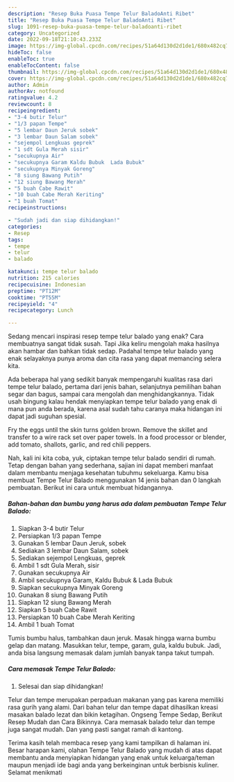 ```yaml
---
description: "Resep Buka Puasa Tempe Telur BaladoAnti Ribet"
title: "Resep Buka Puasa Tempe Telur BaladoAnti Ribet"
slug: 1091-resep-buka-puasa-tempe-telur-baladoanti-ribet
category: Uncategorized
date: 2022-09-18T21:10:43.233Z
image: https://img-global.cpcdn.com/recipes/51a64d130d2d1de1/680x482cq70/tempe-telur-balado-foto-resep-utama.jpg
hideToc: false
enableToc: true
enableTocContent: false
thumbnail: https://img-global.cpcdn.com/recipes/51a64d130d2d1de1/680x482cq70/tempe-telur-balado-foto-resep-utama.jpg
cover: https://img-global.cpcdn.com/recipes/51a64d130d2d1de1/680x482cq70/tempe-telur-balado-foto-resep-utama.jpg
author: Admin
authorAv: notfound
ratingvalue: 4.2
reviewcount: 8
recipeingredient:
- "3-4 butir Telur"
- "1/3 papan Tempe"
- "5 lembar Daun Jeruk sobek"
- "3 lembar Daun Salam sobek"
- "sejempol Lengkuas geprek"
- "1 sdt Gula Merah sisir"
- "secukupnya Air"
- "secukupnya Garam Kaldu Bubuk  Lada Bubuk"
- "secukupnya Minyak Goreng"
- "8 siung Bawang Putih"
- "12 siung Bawang Merah"
- "5 buah Cabe Rawit"
- "10 buah Cabe Merah Keriting"
- "1 buah Tomat"
recipeinstructions:

- "Sudah jadi dan siap dihidangkan!"
categories:
- Resep
tags:
- tempe
- telur
- balado

katakunci: tempe telur balado 
nutrition: 215 calories
recipecuisine: Indonesian
preptime: "PT12M"
cooktime: "PT55M"
recipeyield: "4"
recipecategory: Lunch

---
```



Sedang mencari inspirasi resep tempe telur balado yang enak? Cara membuatnya sangat tidak susah. Tapi Jika keliru mengolah maka hasilnya akan hambar dan bahkan tidak sedap. Padahal tempe telur balado yang enak selayaknya punya aroma dan cita rasa yang dapat memancing selera kita.


Ada beberapa hal yang sedikit banyak mempengaruhi kualitas rasa dari tempe telur balado, pertama dari jenis bahan, selanjutnya pemilihan bahan segar dan bagus, sampai cara mengolah dan menghidangkannya. Tidak usah bingung kalau hendak menyiapkan tempe telur balado yang enak di mana pun anda berada, karena asal sudah tahu caranya maka hidangan ini dapat jadi suguhan spesial.

Fry the eggs until the skin turns golden brown. Remove the skillet and transfer to a wire rack set over paper towels. In a food processor or blender, add tomato, shallots, garlic, and red chili peppers.


Nah, kali ini kita coba, yuk, ciptakan tempe telur balado sendiri di rumah. Tetap dengan bahan yang sederhana, sajian ini dapat memberi manfaat dalam membantu menjaga kesehatan tubuhmu sekeluarga. Kamu bisa membuat Tempe Telur Balado menggunakan 14 jenis bahan dan 0 langkah pembuatan. Berikut ini cara untuk membuat hidangannya.

<!--inarticleads1-->

##### Bahan-bahan dan bumbu yang harus ada dalam pembuatan Tempe Telur Balado:

1. Siapkan 3-4 butir Telur
1. Persiapkan 1/3 papan Tempe
1. Gunakan 5 lembar Daun Jeruk, sobek
1. Sediakan 3 lembar Daun Salam, sobek
1. Sediakan sejempol Lengkuas, geprek
1. Ambil 1 sdt Gula Merah, sisir
1. Gunakan secukupnya Air
1. Ambil secukupnya Garam, Kaldu Bubuk &amp; Lada Bubuk
1. Siapkan secukupnya Minyak Goreng
1. Gunakan 8 siung Bawang Putih
1. Siapkan 12 siung Bawang Merah
1. Siapkan 5 buah Cabe Rawit
1. Persiapkan 10 buah Cabe Merah Keriting
1. Ambil 1 buah Tomat


Tumis bumbu halus, tambahkan daun jeruk. Masak hingga warna bumbu gelap dan matang. Masukkan telur, tempe, garam, gula, kaldu bubuk. Jadi, anda bisa langsung memasak dalam jumlah banyak tanpa takut tumpah. 

<!--inarticleads2-->

##### Cara memasak Tempe Telur Balado:


1. Selesai dan siap dihidangkan!

Telur dan tempe merupakan perpaduan makanan yang pas karena memiliki rasa gurih yang alami. Dari bahan telur dan tempe dapat dihasilkan kreasi masakan balado lezat dan bikin ketagihan. Ongseng Tempe Sedap, Berikut Resep Mudah dan Cara Bikinnya. Cara memasak balado telur dan tempe juga sangat mudah. Dan yang pasti sangat ramah di kantong. 

Terima kasih telah membaca resep yang kami tampilkan di halaman ini. Besar harapan kami, olahan Tempe Telur Balado yang mudah di atas dapat membantu anda menyiapkan hidangan yang enak untuk keluarga/teman maupun menjadi ide bagi anda yang berkeinginan untuk berbisnis kuliner. Selamat menikmati
